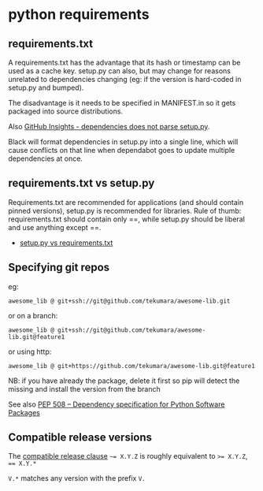 # python requirements

## requirements.txt

A requirements.txt has the advantage that its hash or timestamp can be used as a cache key. setup.py can also, but may change for reasons unrelated to dependencies changing (eg: if the version is hard-coded in setup.py and bumped).

The disadvantage is it needs to be specified in MANIFEST.in so it gets packaged into source distributions.

Also [GitHub Insights - dependencies does not parse setup.py](https://github.com/isaacs/github/issues/1846).

Black will format dependencies in setup.py into a single line, which will cause conflicts on that line when dependabot goes to update multiple dependencies at once.

## requirements.txt vs setup.py

Requirements.txt are recommended for applications (and should contain pinned versions), setup.py is recommended for libraries. Rule of thumb: requirements.txt should contain only ==, while setup.py should be liberal and use anything except ==.

- [setup.py vs requirements.txt](https://caremad.io/posts/2013/07/setup-vs-requirement/)

## Specifying git repos

eg:

```
awesome_lib @ git+ssh://git@github.com/tekumara/awesome-lib.git
```

or on a branch:

```
awesome_lib @ git+ssh://git@github.com/tekumara/awesome-lib.git@feature1
```

or using http:

```
awesome_lib @ git+https://github.com/tekumara/awesome-lib.git@feature1
```

NB: if you have already the package, delete it first so pip will detect the missing and install the version from the branch

See also [PEP 508 – Dependency specification for Python Software Packages](https://peps.python.org/pep-0508/)

## Compatible release versions

The [compatible release clause](https://peps.python.org/pep-0440/#compatible-release) `~= X.Y.Z` is roughly equivalent to `>= X.Y.Z`, `== X.Y.*`

`V.*` matches any version with the prefix `V.`
